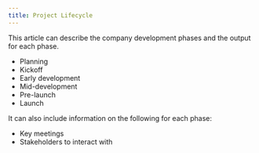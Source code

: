```yaml
---
title: Project Lifecycle
---
```


This article can describe the company development phases and the output for each phase.

* Planning
* Kickoff
* Early development
* Mid-development
* Pre-launch
* Launch

It can also include information on the following for each phase:

* Key meetings
* Stakeholders to interact with
